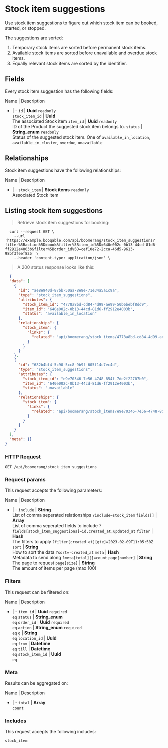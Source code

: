 # Stock item suggestions

Use stock item suggestions to figure out which stock item can be booked,
started, or stopped.

The suggestions are sorted:
  1. Temporary stock items are sorted before permanent stock items.
  2. Available stock items are sorted before unavailable and overdue stock items.
  3. Equally relevant stock items are sorted by the identifier.

## Fields
Every stock item suggestion has the following fields:

Name | Description
- | -
`id` | **Uuid** `readonly`<br>
`stock_item_id` | **Uuid** <br>The associated Stock item
`item_id` | **Uuid** `readonly`<br>ID of the Product the suggested stock item belongs to.
`status` | **String_enum** `readonly`<br>Status of the suggested stock item. One of `available_in_location`, `available_in_cluster`, `overdue`, `unavailable` 


## Relationships
Stock item suggestions have the following relationships:

Name | Description
- | -
`stock_item` | **Stock items** `readonly`<br>Associated Stock item


## Listing stock item suggestions



> Retrieve stock item suggestions for booking:

```shell
  curl --request GET \
    --url 'https://example.booqable.com/api/boomerang/stock_item_suggestions?filter%5Baction%5D=book&filter%5Bitem_id%5D=640e002c-0b13-44cd-81d6-ff2912e4003b&filter%5Border_id%5D=cef10e72-2cca-46d5-9613-98bf3feef825' \
    --header 'content-type: application/json' \
```

> A 200 status response looks like this:

```json
  {
  "data": [
    {
      "id": "ae8e940d-87bb-50aa-8e8e-71e34a5a1c9a",
      "type": "stock_item_suggestions",
      "attributes": {
        "stock_item_id": "4778a8bd-cd84-4d99-ae99-50b6bebf8dd9",
        "item_id": "640e002c-0b13-44cd-81d6-ff2912e4003b",
        "status": "available_in_location"
      },
      "relationships": {
        "stock_item": {
          "links": {
            "related": "api/boomerang/stock_items/4778a8bd-cd84-4d99-ae99-50b6bebf8dd9"
          }
        }
      }
    },
    {
      "id": "682b4bf4-5c90-5cc8-9b9f-605f14c7ec4d",
      "type": "stock_item_suggestions",
      "attributes": {
        "stock_item_id": "e9e70346-7e56-4748-854f-7de2f22707b0",
        "item_id": "640e002c-0b13-44cd-81d6-ff2912e4003b",
        "status": "unavailable"
      },
      "relationships": {
        "stock_item": {
          "links": {
            "related": "api/boomerang/stock_items/e9e70346-7e56-4748-854f-7de2f22707b0"
          }
        }
      }
    }
  ],
  "meta": {}
}
```

### HTTP Request

`GET /api/boomerang/stock_item_suggestions`

### Request params

This request accepts the following parameters:

Name | Description
- | -
`include` | **String** <br>List of comma seperated relationships `?include=stock_item`
`fields[]` | **Array** <br>List of comma seperated fields to include `?fields[stock_item_suggestions]=id,created_at,updated_at`
`filter` | **Hash** <br>The filters to apply `?filter[created_at][gte]=2023-02-09T11:05:50Z`
`sort` | **String** <br>How to sort the data `?sort=-created_at`
`meta` | **Hash** <br>Metadata to send along `?meta[total][]=count`
`page[number]` | **String** <br>The page to request
`page[size]` | **String** <br>The amount of items per page (max 100)


### Filters

This request can be filtered on:

Name | Description
- | -
`item_id` | **Uuid** `required`<br>`eq`
`status` | **String_enum** <br>`eq`
`order_id` | **Uuid** `required`<br>`eq`
`action` | **String_enum** `required`<br>`eq`
`q` | **String** <br>`eq`
`location_id` | **Uuid** <br>`eq`
`from` | **Datetime** <br>`eq`
`till` | **Datetime** <br>`eq`
`stock_item_id` | **Uuid** <br>`eq`


### Meta

Results can be aggregated on:

Name | Description
- | -
`total` | **Array** <br>`count`


### Includes

This request accepts the following includes:

`stock_item`





